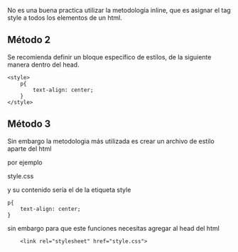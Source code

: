 No es una buena practica utilizar la metodología inline, que es asignar el tag style a todos los elementos de un html.

## Método 2
Se recomienda definir un bloque específico de estilos, de la siguiente manera dentro del head.

```
<style>
	p{
		text-align: center;
	}
</style>
```


## Método 3
Sin embargo la metodologia más utilizada es crear un archivo de estilo aparte del html

por ejemplo 

style.css

y su contenido sería el de la etiqueta style

```
p{
	text-align: center;
}
```

sin embargo para que este funciones necesitas agregar al head del html

```
	<link rel="stylesheet" href="style.css">
```